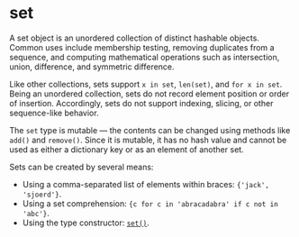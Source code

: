 # set

A set object is an unordered collection of distinct hashable objects. Common uses include membership testing, removing duplicates from a sequence, and computing mathematical operations such as intersection, union, difference, and symmetric difference.

Like other collections, sets support `x in set`, `len(set)`, and `for x in set`. Being an unordered collection, sets do not record element position or order of insertion. Accordingly, sets do not support indexing, slicing, or other sequence-like behavior.

The `set` type is mutable — the contents can be changed using methods like `add()` and `remove()`. Since it is mutable, it has no hash value and cannot be used as either a dictionary key or as an element of another set.

Sets can be created by several means:
- Using a comma-separated list of elements within braces: `{'jack', 'sjoerd'}`.
- Using a set comprehension: `{c for c in 'abracadabra' if c not in 'abc'}`.
- Using the type constructor: [`set()`](/built-in-functions/set.md).